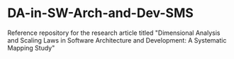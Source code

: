 # DA-in-SW-Arch-and-Dev-SMS
Reference repository for the research article titled "Dimensional Analysis and Scaling Laws in Software Architecture and Development: A Systematic Mapping Study"
